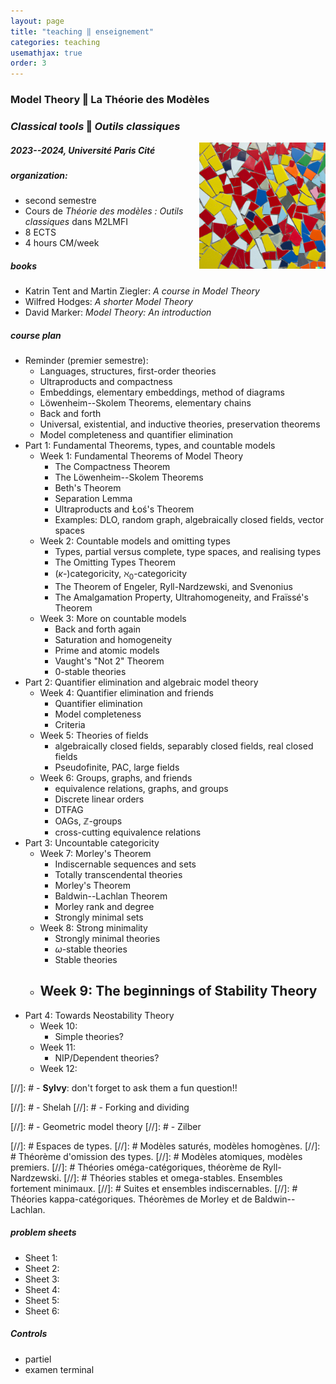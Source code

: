 ```yaml
---
layout: page
title: "teaching ‖ enseignement"
categories: teaching
usemathjax: true
order: 3
---
```


### Model Theory ‖ La Théorie des Modèles

### _Classical tools_ ‖ _Outils classiques_

<img src="/IMAGES/AI_IMAGES/irregular_tessellation1.jpg" width="40%" style="float:right;">

##### 2023--2024, Université Paris Cité

##### organization:
- second semestre
- Cours de _Théorie des modèles : Outils classiques_ dans M2LMFI
- 8 ECTS
- 4 hours CM/week

##### books

- Katrin Tent and Martin Ziegler: _A course in Model Theory_
- Wilfred Hodges: _A shorter Model Theory_
- David Marker: _Model Theory: An introduction_

##### course plan

- Reminder (premier semestre):
	- Languages, structures, first-order theories
	- Ultraproducts and compactness
	- Embeddings, elementary embeddings, method of diagrams
	- Löwenheim--Skolem Theorems, elementary chains
	- Back and forth
	- Universal, existential, and inductive theories, preservation theorems
	- Model completeness and quantifier elimination
- Part 1: Fundamental Theorems, types, and countable models
	- Week 1: Fundamental Theorems of Model Theory
		- The Compactness Theorem
		- The Löwenheim--Skolem Theorems
		- Beth's Theorem
		- Separation Lemma
		- Ultraproducts and Łoś's Theorem 
		- Examples: DLO, random graph, algebraically closed fields, vector spaces
	- Week 2: Countable models and omitting types
		- Types, partial versus complete, type spaces, and realising types
		- The Omitting Types Theorem
		- ($\kappa$-)categoricity, $\aleph_{0}$-categoricity
		- The Theorem of Engeler, Ryll-Nardzewski, and Svenonius
		- The Amalgamation Property, Ultrahomogeneity, and Fraïssé's Theorem
	- Week 3: More on countable models
		- Back and forth again
		- Saturation and homogeneity
		- Prime and atomic models
		- Vaught's "Not $2$" Theorem
		- $0$-stable theories
- Part 2: Quantifier elimination and algebraic model theory 
	- Week 4: Quantifier elimination and friends
		- Quantifier elimination
		- Model completeness
		- Criteria
	- Week 5: Theories of fields
		- algebraically closed fields, separably closed fields, real closed fields
		- Pseudofinite, PAC, large fields
	- Week 6: Groups, graphs, and friends
		- equivalence relations, graphs, and groups
		- Discrete linear orders
		- DTFAG
		- OAGs, $\mathbb{Z}$-groups
		- cross-cutting equivalence relations
- Part 3: Uncountable categoricity
	- Week 7: Morley's Theorem
		- Indiscernable sequences and sets
		- Totally transcendental theories
		- Morley's Theorem
		- Baldwin--Lachlan Theorem
		- Morley rank and degree
		- Strongly minimal sets
	- Week 8: Strong minimality
		- Strongly minimal theories
		- $\omega$-stable theories
		- Stable theories
	- Week 9: The beginnings of Stability Theory
		-
- Part 4: Towards Neostability Theory
	- Week 10:
		- Simple theories?
	- Week 11:
		- NIP/Dependent theories?
	- Week 12:

[//]: # - **Sylvy**: don't forget to ask them a fun question!!

[//]: # - Shelah
[//]: # - Forking and dividing

[//]: # - Geometric model theory
[//]: # - Zilber

[//]: # Espaces de types.
[//]: # Modèles saturés, modèles homogènes.
[//]: # Théorème d'omission des types.
[//]: # Modèles atomiques, modèles premiers.
[//]: # Théories oméga-catégoriques, théorème de Ryll-Nardzewski.
[//]: # Théories stables et omega-stables. Ensembles fortement minimaux.
[//]: # Suites et ensembles indiscernables.
[//]: # Théories kappa-catégoriques. Théorèmes de Morley et de Baldwin--Lachlan.

##### problem sheets

- Sheet 1:
- Sheet 2:
- Sheet 3:
- Sheet 4:
- Sheet 5:
- Sheet 6:

##### Controls

- partiel
- examen terminal

[contact]: ./contact
[UPC]:  https://u-paris.fr/
[IMJ-PRG]: https://u-paris.fr/
[LM]:   https://www.imj-prg.fr/lm/
[GeoMod]: https://home.mathematik.uni-freiburg.de/palacin/GeoMod/
[JSL]:  https://msp.org/mt/
[Model Theory]: https://msp.org/mt/
[first issue]:  https://msp.org/mt/
